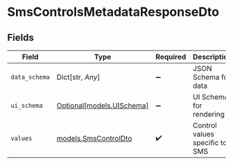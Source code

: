 # SmsControlsMetadataResponseDto


## Fields

| Field                                              | Type                                               | Required                                           | Description                                        |
| -------------------------------------------------- | -------------------------------------------------- | -------------------------------------------------- | -------------------------------------------------- |
| `data_schema`                                      | Dict[str, *Any*]                                   | :heavy_minus_sign:                                 | JSON Schema for data                               |
| `ui_schema`                                        | [Optional[models.UISchema]](../models/uischema.md) | :heavy_minus_sign:                                 | UI Schema for rendering                            |
| `values`                                           | [models.SmsControlDto](../models/smscontroldto.md) | :heavy_check_mark:                                 | Control values specific to SMS                     |